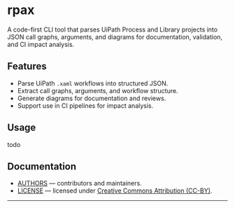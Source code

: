 # rpax

A code-first CLI tool that parses UiPath Process and Library projects into JSON call graphs, arguments, and diagrams for documentation, validation, and CI impact analysis.

## Features
- Parse UiPath `.xaml` workflows into structured JSON.
- Extract call graphs, arguments, and workflow structure.
- Generate diagrams for documentation and reviews.
- Support use in CI pipelines for impact analysis.

## Usage

todo

## Documentation

* [AUTHORS](AUTHORS.md) — contributors and maintainers.
* [LICENSE](LICENSE) — licensed under [Creative Commons Attribution (CC-BY)](https://creativecommons.org/licenses/by/4.0/).

---